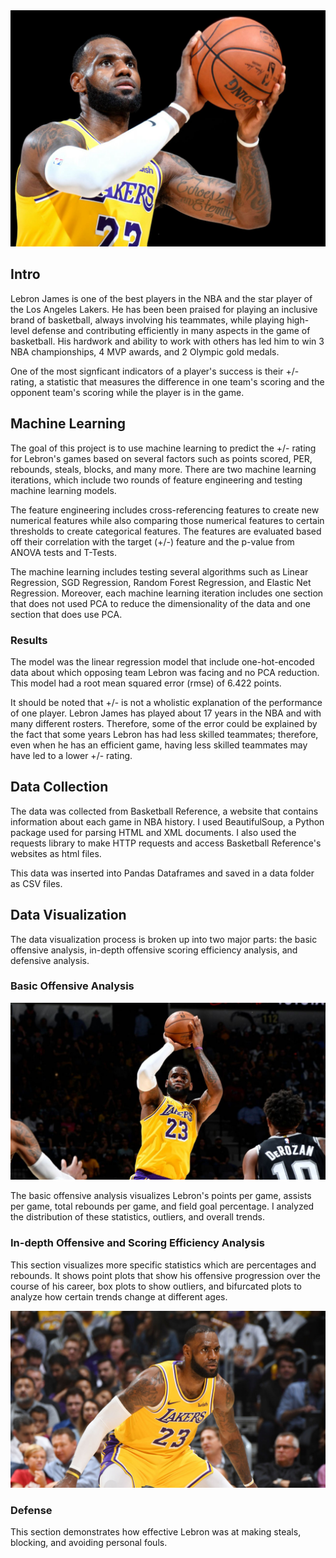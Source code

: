 <img src="Lebron_Images/lbj_intro.jpg" alt="Lebron James"/>
<h2>Intro</h2>
<p>
    Lebron James is one of the best players in the NBA and the star player of the Los Angeles Lakers. He has been been praised for playing an inclusive brand of basketball, always involving his teammates, while playing high-level defense and contributing efficiently in many aspects in the game of basketball. His hardwork and ability to work with others has led him to win 3 NBA championships, 4 MVP awards, and 2 Olympic gold medals.
</p>
<p>
    One of the most signficant indicators of a player's success is their +/- rating, a statistic that measures the difference in one team's scoring and the opponent team's scoring while the player is in the game.
</p>

<h2>Machine Learning</h2>
<p>
    The goal of this project is to use machine learning to predict the +/- rating for Lebron's games based on several factors such as points scored, PER, rebounds, steals, blocks, and many more. There are two machine learning iterations, which include two rounds of feature engineering and testing machine learning models.
</p>
<p>
    The feature engineering includes cross-referencing features to create new numerical features while also comparing those numerical features to certain thresholds to create categorical features. The features are evaluated based off their correlation with the target (+/-) feature and the p-value from ANOVA tests and T-Tests.
</p>
<p>
    The machine learning includes testing several algorithms such as Linear Regression, SGD Regression, Random Forest Regression, and Elastic Net Regression. Moreover, each machine learning iteration includes one section that does not used PCA to reduce the dimensionality of the data and one section that does use PCA. 
</p>
<h3>Results</h3>
<p>
    The model was the linear regression model that include one-hot-encoded data about which opposing team Lebron was facing and no PCA reduction. This model had a root mean squared error (rmse) of 6.422 points.
</p>
<p>
It should be noted that +/- is not a wholistic explanation of the performance of one player. Lebron James has played about 17 years in the NBA and with many different rosters. Therefore, some of the error could be explained by the fact that some years Lebron has had less skilled teammates; therefore, even when he has an efficient game, having less skilled teammates may have led to a lower +/- rating.
</p>

<h2>Data Collection</h2>
<p>
    The data was collected from Basketball Reference, a website that contains information about each game in NBA history. I used BeautifulSoup, a Python package used for parsing HTML and XML documents. I also used the requests library to make HTTP requests and access Basketball Reference's websites as html files.
</p>
<p>
    This data was inserted into Pandas Dataframes and saved in a data folder as CSV files.
</p>

<h2>Data Visualization</h2>
<p>
    The data visualization process is broken up into two major parts: the basic offensive analysis, in-depth offensive scoring efficiency analysis, and defensive analysis. 
</p>
<h3>Basic Offensive Analysis</h3>
<img src="Lebron_Images/lbj-shooting.jpg" alt="LBJ Shooting"/>
<p>
    The basic offensive analysis visualizes Lebron's points per game, assists per game, total rebounds per game, and field goal percentage. I analyzed the distribution of these statistics, outliers, and overall trends.
</p>
<h3>In-depth Offensive and Scoring Efficiency Analysis</h3>
<p>
    This section visualizes more specific statistics which are percentages and rebounds. It shows point plots that show his offensive progression over the course of his career, box plots to show outliers, and bifurcated plots to analyze how certain trends change at different ages. 
<p>
<img src="Lebron_Images/lbj-defense.jpg" alt="LBJ Defense">
<h3>Defense</h3>
<p>
    This section demonstrates how effective Lebron was at making steals, blocking, and avoiding personal fouls.
</p>

